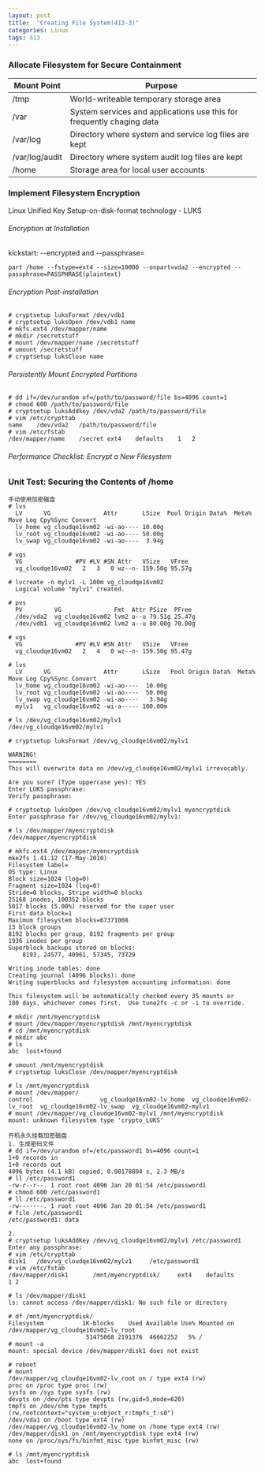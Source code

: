 ```yaml
---
layout: post
title:  "Creating File System(413-3)"
categories: Linux
tags: 413
---
```


### Allocate Filesystem for Secure Containment

| Mount Point  |                                Purpose                              |
|--------------|---------------------------------------------------------------------|
|/tmp          |World-writeable temporary storage area                               |
|/var          |System services and applications use this for frequently chaging data|
|/var/log      |Directory where system and service log files are kept                |
|/var/log/audit|Directory where system audit log files are kept                      |
|/home         |Storage area for local user accounts                                 |

### Implement Filesystem Encryption

Linux Unified Key Setup-on-disk-format technology - LUKS

###### Encryption at Installation

kickstart: --encrypted and --passphrase=

```
part /home --fstype=ext4 --size=10000 --onpart=vda2 --encrypted --passphrase=PASSPHRASE(plaintext)
```

###### Encryption Post-installation

```
# cryptsetup luksFormat /dev/vdb1
# cryptsetup luksOpen /dev/vdb1 name
# mkfs.ext4 /dev/mapper/name
# mkdir /secretstuff
# mount /dev/mapper/name /secretstuff
# umount /secretstuff
# cryptsetup luksClose name
```

###### Persistently Mount Encrypted Partitions

```
# dd if=/dev/urandom of=/path/to/password/file bs=4096 count=1
# chmod 600 /path/to/password/file
# cryptsetup luksAddkey /dev/vda2 /path/to/password/file
# vim /etc/crypttab
name    /dev/vda2   /path/to/password/file
# vim /etc/fstab
/dev/mapper/name    /secret ext4    defaults    1   2
```

###### Performance Checklist: Encrypt a New Filesystem

### Unit Test: Securing the Contents of /home

```
手动使用加密磁盘
# lvs
  LV      VG               Attr       LSize  Pool Origin Data%  Meta%  Move Log Cpy%Sync Convert
  lv_home vg_cloudqe16vm02 -wi-ao---- 10.00g                                                    
  lv_root vg_cloudqe16vm02 -wi-ao---- 50.00g                                                    
  lv_swap vg_cloudqe16vm02 -wi-ao----  3.94g 

# vgs
  VG               #PV #LV #SN Attr   VSize   VFree 
  vg_cloudqe16vm02   2   3   0 wz--n- 159.50g 95.57g

# lvcreate -n mylv1 -L 100m vg_cloudqe16vm02
  Logical volume "mylv1" created.

# pvs
  PV         VG               Fmt  Attr PSize  PFree 
  /dev/vda2  vg_cloudqe16vm02 lvm2 a--u 79.51g 25.47g
  /dev/vdb1  vg_cloudqe16vm02 lvm2 a--u 80.00g 70.00g

# vgs
  VG               #PV #LV #SN Attr   VSize   VFree 
  vg_cloudqe16vm02   2   4   0 wz--n- 159.50g 95.47g

# lvs
  LV      VG               Attr       LSize   Pool Origin Data%  Meta%  Move Log Cpy%Sync Convert
  lv_home vg_cloudqe16vm02 -wi-ao----  10.00g                                                    
  lv_root vg_cloudqe16vm02 -wi-ao----  50.00g                                                    
  lv_swap vg_cloudqe16vm02 -wi-ao----   3.94g                                                    
  mylv1   vg_cloudqe16vm02 -wi-a----- 100.00m 

# ls /dev/vg_cloudqe16vm02/mylv1 
/dev/vg_cloudqe16vm02/mylv1

# cryptsetup luksFormat /dev/vg_cloudqe16vm02/mylv1

WARNING!
========
This will overwrite data on /dev/vg_cloudqe16vm02/mylv1 irrevocably.

Are you sure? (Type uppercase yes): YES
Enter LUKS passphrase: 
Verify passphrase: 

# cryptsetup luksOpen /dev/vg_cloudqe16vm02/mylv1 myencryptdisk
Enter passphrase for /dev/vg_cloudqe16vm02/mylv1:

# ls /dev/mapper/myencryptdisk 
/dev/mapper/myencryptdisk

# mkfs.ext4 /dev/mapper/myencryptdisk
mke2fs 1.41.12 (17-May-2010)
Filesystem label=
OS type: Linux
Block size=1024 (log=0)
Fragment size=1024 (log=0)
Stride=0 blocks, Stripe width=0 blocks
25168 inodes, 100352 blocks
5017 blocks (5.00%) reserved for the super user
First data block=1
Maximum filesystem blocks=67371008
13 block groups
8192 blocks per group, 8192 fragments per group
1936 inodes per group
Superblock backups stored on blocks: 
    8193, 24577, 40961, 57345, 73729

Writing inode tables: done                            
Creating journal (4096 blocks): done
Writing superblocks and filesystem accounting information: done

This filesystem will be automatically checked every 35 mounts or
180 days, whichever comes first.  Use tune2fs -c or -i to override.

# mkdir /mnt/myencryptdisk
# mount /dev/mapper/myencryptdisk /mnt/myencryptdisk
# cd /mnt/myencryptdisk
# mkdir abc
# ls
abc  lost+found

# umount /mnt/myencryptdisk
# cryptsetup luksClose /dev/mapper/myencryptdisk

# ls /mnt/myencryptdisk
# mount /dev/mapper/
control                   vg_cloudqe16vm02-lv_home  vg_cloudqe16vm02-lv_root  vg_cloudqe16vm02-lv_swap  vg_cloudqe16vm02-mylv1    
# mount /dev/mapper/vg_cloudqe16vm02-mylv1 /mnt/myencryptdisk
mount: unknown filesystem type 'crypto_LUKS'

```

```
开机永久挂载加密磁盘
1. 生成密码文件
# dd if=/dev/urandom of=/etc/password1 bs=4096 count=1
1+0 records in
1+0 records out
4096 bytes (4.1 kB) copied, 0.00178804 s, 2.3 MB/s
# ll /etc/password1
-rw-r--r--. 1 root root 4096 Jan 20 01:54 /etc/password1
# chmod 600 /etc/password1
# ll /etc/password1
-rw-------. 1 root root 4096 Jan 20 01:54 /etc/password1
# file /etc/password1
/etc/password1: data

2. 
# cryptsetup luksAddKey /dev/vg_cloudqe16vm02/mylv1 /etc/password1
Enter any passphrase: 
# vim /etc/crypttab
disk1   /dev/vg_cloudqe16vm02/mylv1     /etc/password1
# vim /etc/fstab
/dev/mapper/disk1       /mnt/myencryptdisk/     ext4    defaults        1 2

# ls /dev/mapper/disk1
ls: cannot access /dev/mapper/disk1: No such file or directory

# df /mnt/myencryptdisk/
Filesystem           1K-blocks    Used Available Use% Mounted on
/dev/mapper/vg_cloudqe16vm02-lv_root
                      51475068 2191376  46662252   5% /
# mount -a
mount: special device /dev/mapper/disk1 does not exist

# reboot
# mount
/dev/mapper/vg_cloudqe16vm02-lv_root on / type ext4 (rw)
proc on /proc type proc (rw)
sysfs on /sys type sysfs (rw)
devpts on /dev/pts type devpts (rw,gid=5,mode=620)
tmpfs on /dev/shm type tmpfs (rw,rootcontext="system_u:object_r:tmpfs_t:s0")
/dev/vda1 on /boot type ext4 (rw)
/dev/mapper/vg_cloudqe16vm02-lv_home on /home type ext4 (rw)
/dev/mapper/disk1 on /mnt/myencryptdisk type ext4 (rw)
none on /proc/sys/fs/binfmt_misc type binfmt_misc (rw)
 
# ls /mnt/myencryptdisk
abc  lost+found
```



